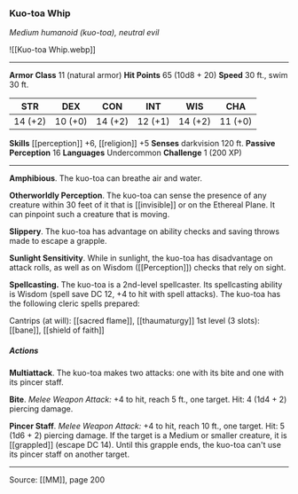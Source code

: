 ### Kuo-toa Whip
_Medium humanoid (kuo-toa), neutral evil_

![[Kuo-toa Whip.webp]]




---

**Armor Class** 11 (natural armor)
**Hit Points** 65 (10d8 + 20)
**Speed** 30 ft., swim 30 ft.

| STR     | DEX     | CON     | INT     | WIS     | CHA     |
|---------|---------|---------|---------|---------|---------|
| 14 (+2) | 10 (+0) | 14 (+2) | 12 (+1) | 14 (+2) | 11 (+0) |

**Skills** [[perception]] +6, [[religion]] +5
**Senses** darkvision 120 ft.
**Passive Perception** 16
**Languages** Undercommon
**Challenge** 1 (200 XP)

---

**Amphibious**. The kuo-toa can breathe air and water.

**Otherworldly Perception**. The kuo-toa can sense the presence of any creature within 30 feet of it that is [[invisible]] or on the Ethereal Plane. It can pinpoint such a creature that is moving.

**Slippery**. The kuo-toa has advantage on ability checks and saving throws made to escape a grapple.

**Sunlight Sensitivity**. While in sunlight, the kuo-toa has disadvantage on attack rolls, as well as on Wisdom ([[Perception]]) checks that rely on sight.

**Spellcasting.** The kuo-toa is a 2nd-level spellcaster. Its spellcasting ability is Wisdom (spell save DC 12, +4 to hit with spell attacks). The kuo-toa has the following cleric spells prepared:

Cantrips (at will): [[sacred flame]], [[thaumaturgy]]
1st level (3 slots): [[bane]], [[shield of faith]]

##### Actions
**Multiattack**. The kuo-toa makes two attacks: one with its bite and one with its pincer staff.

**Bite**. _Melee Weapon Attack:_ +4 to hit, reach 5 ft., one target. Hit: 4 (1d4 + 2) piercing damage.

**Pincer Staff**. _Melee Weapon Attack:_ +4 to hit, reach 10 ft., one target. Hit: 5 (1d6 + 2) piercing damage. If the target is a Medium or smaller creature, it is [[grappled]] (escape DC 14). Until this grapple ends, the kuo-toa can't use its pincer staff on another target.


---

Source: [[MM]], page 200